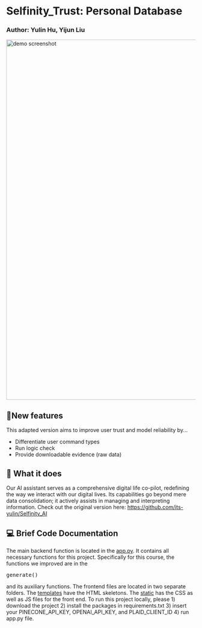 # Selfinity_Trust: Personal Database
### Author: Yulin Hu, Yijun Liu

<img width="958" alt="demo screenshot" src="https://github.com/its-yulin/selfinity_trust/assets/91909405/7df1acda-3ca8-4e3f-b6c9-4fce59a738f1">

## 🎉New features
This adapted version aims to improve user trust and model reliability by...
- Differentiate user command types
- Run logic check
- Provide downloadable evidence (raw data)

## 💎 What it does
Our AI assistant serves as a comprehensive digital life co-pilot, redefining the way we interact with our digital lives. Its capabilities go beyond mere data consolidation; it actively assists in managing and interpreting information. Check out the original version here: https://github.com/its-yulin/Selfinity_AI

## 💻 Brief Code Documentation
The main backend function is located in the [app.py](/app.py). It contains all necessary functions for this project. 
Specifically for this course, the functions we improved are in the <pre>generate()</pre> and its auxiliary functions.
The frontend files are located in two separate folders. The [templates](./templates) have the HTML skeletons. The [static](./static) has the CSS as well as JS files for the front end. 
To run this project locally, please 1) download the project 2) install the packages in requirements.txt 3) insert your PINECONE_API_KEY, OPENAI_API_KEY, and PLAID_CLIENT_ID 4) run app.py file. 

